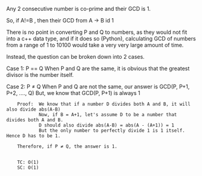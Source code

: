 Any 2 consecutive number is co-prime and their GCD is 1.

So, if A!=B , then their GCD from A -> B id 1

There is no point in converting P and Q to numbers, as they would not fit into a c++ data type, and if it does so (Python), calculating GCD of numbers from a range of 1 to 10100 would take a very very large amount of time.

Instead, the question can be broken down into 2 cases.

Case 1: P == Q
        When P and Q are the same, it is obvious that the greatest divisor is the number itself.

Case 2: P ≠ Q
        When P and Q are not the same, our answer is GCD(P, P+1, P+2, ...., Q)
        But, we know that GCD(P, P+1) is always 1

        Proof:  We know that if a number D divides both A and B, it will also divide abs(A-B)
                Now, if B = A+1, let's assume D to be a number that divides both A and B.
                D should also divide abs(A-B) = abs(A - (A+1)) = 1
                But the only number to perfectly divide 1 is 1 itself. Hence D has to be 1.

        Therefore, if P ≠ Q, the answer is 1.


        TC: O(1)
        SC: O(1)